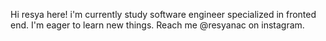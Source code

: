 

Hi resya here! i'm currently study software engineer specialized in fronted end. I'm eager to learn new things. Reach me @resyanac on instagram.
